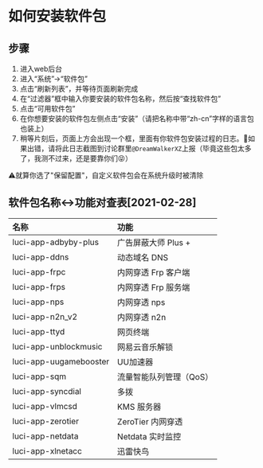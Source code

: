 # 如何安装软件包

## 步骤

1. 进入web后台
2. 进入“系统”-&gt;“软件包”
3. 点击“刷新列表”，并等待页面刷新完成
4. 在“过滤器”框中输入你要安装的软件包名称，然后按“查找软件包”
5. 点击“可用软件包”
6. 在你想要安装的软件包左侧点击“安装”（请把名称中带“zh-cn”字样的语言包也装上）
7. 稍等片刻后，页面上方会出现一个框，里面有你软件包安装过程的日志。🐛如果出错，请将此日志截图到讨论群里`@DreamWalkerXZ`上报（毕竟这些包太多了，我测不过来，还是要靠你们😝）

⚠️就算你选了"保留配置"，自定义软件包会在系统升级时被清除

## 软件包名称&lt;-&gt;功能对查表\[2021-02-28\]

| 名称 | 功能 |
| :--- | :--- |
| luci-app-adbyby-plus | 广告屏蔽大师 Plus + |
| luci-app-ddns | 动态域名 DNS |
| luci-app-frpc | 内网穿透 Frp 客户端 |
| luci-app-frps | 内网穿透 Frp 服务端 |
| luci-app-nps | 内网穿透 nps |
| luci-app-n2n\_v2 | 内网穿透 n2n |
| luci-app-ttyd | 网页终端 |
| luci-app-unblockmusic | 网易云音乐解锁 |
| luci-app-uugamebooster | UU加速器 |
| luci-app-sqm | 流量智能队列管理（QoS） |
| luci-app-syncdial | 多拨 |
| luci-app-vlmcsd | KMS 服务器 |
| luci-app-zerotier | ZeroTier 内网穿透 |
| luci-app-netdata | Netdata 实时监控 |
| luci-app-xlnetacc | 迅雷快鸟 |

